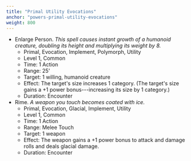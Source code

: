 ```yaml
---
title: "Primal Utility Evocations"
anchor: "powers-primal-utility-evocations"
weight: 800
---
```



- Enlarge Person. *This spell causes instant growth of a humanoid creature, doubling its height and multiplying its weight by 8.*
  - Primal, Evocation, Implement, Polymorph, Utility
  - Level 1, Common
  - Time: 1 Action
  - Range: 25'
  - Target: 1 willing, humanoid creature
  - Effect: The target's size increases 1 category. (The target's size gains a +1 power bonus---increasing its size by 1 category.)
  - Duration: Encounter
- Rime. *A weapon you touch becomes coated with ice.*
  - Primal, Evocation, Glacial, Implement, Utility
  - Level 1, Common
  - Time: 1 Action
  - Range: Melee Touch
  - Target: 1 weapon
  - Effect: The weapon gains a +1 power bonus to attack and damage rolls and deals glacial damage.
  - Duration: Encounter
